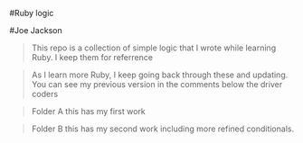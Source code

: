 #Ruby logic

#Joe Jackson

>This repo is a collection of simple logic that I wrote while
learning Ruby. I keep them for referrence

>As I learn more Ruby, I keep going back through these and updating. You can see my previous version in the comments below the driver coders

>Folder A
this has my first work

>Folder B
this has my second work including more refined conditionals.